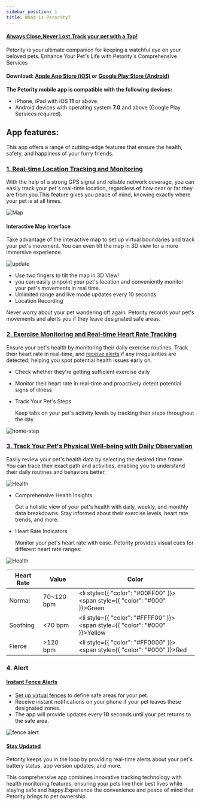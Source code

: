 ```yaml
---
sidebar_position: 1
title: What is Perority?
---
```


#### [Always Close,Never Lost.Track your pet with a Tap!](/img/logo.svg) 
Petority is your ultimate companion for keeping a watchful eye on your beloved pets. Enhance Your Pet's Life with Petority's Comprehensive Services

#### Download: [Apple App Store (iOS)](/img/logo.svg) or [Google Play Store (Android)](/img/logo.svg)
**The Petority mobile app is compatible with the following devices:**
+ iPhone, iPad with iOS **11** or above.
+ Android devices with operating system **7.0** and above (Google Play Services required).

## App features:
This app offers a range of cutting-edge features that ensure the health, safety, and happiness of your furry friends.
### [1. Real-time Location Tracking and Monitoring](/docs/petority/features/live-tracking)
With the help of a strong GPS signal and reliable network coverage, you can easily track your pet's real-time location, regardless of how near or far they are from you.This feature gives you peace of mind, knowing exactly where your pet is at all times.

![Map](/img/get-to-know/GPS.jpg)

#### Interactive Map Interface
Take advantage of the interactive map to set up virtual boundaries and track your pet's movement. You can even tilt the map in 3D view for a more immersive experience.

![update](/img/get-to-know/Map.jpg)  

+ Use two fingers to tilt the map in 3D View!
+ you can easily pinpoint your pet's location and conveniently monitor your pet's movements in real time.
+ Unlimited range and live mode updates every 10 seconds.
+ Location Recording

Never worry about your pet wandering off again. Petority records your pet's movements and alerts you if they leave designated safe areas.
### [2. Exercise Monitoring and Real-time Heart Rate Tracking](/docs/petority/features/realtime-heartrate-monitoring)
Ensure your pet's health by monitoring their daily exercise routines. Track their heart rate in real-time, and [receive alerts](/docs/petority/notification/type) if any irregularities are detected, helping you spot potential health issues early on.

+ Check whether they're getting sufficient exercise daily
+ Monitor their heart rate in real-time and proactively detect potential signs of illness
+ Track Your Pet's Steps

    Keep tabs on your pet's activity levels by tracking their steps throughout the day.

![home-step](/img/get-to-know/Exercise-Monitoring-and-Real-time-Heart-Rate-Tracking.jpg)

### [3. Track Your Pet's Physical Well-being with Daily Observation](/docs/petority/features/health-monitoring)
Easily review your pet's health data by selecting the desired time frame. You can trace their exact path and activities, enabling you to understand their daily routines and behaviors better.

![Health](/img/get-to-know/Comprehensive-Health-Insights.gif)

+ Comprehensive Health Insights
    
    Get a holistic view of your pet's health with daily, weekly, and monthly data breakdowns. Stay informed about their exercise levels, heart rate trends, and more.
+ Heart Rate Indicators

    Monitor your pet's heart rate with ease. Petority provides visual cues for different heart rate ranges:

![Health](/img/get-to-know/Heart-Rate-Indicators.jpg)

| Heart Rate   | Value   | Color   |
| ----------- | ----------- | ----------- |
|  Normal     | 70~120 bpm |  <li style={{ "color": "#00FF00" }}><span style={{ "color": "#000" }}>Green</span></li> |
| Soothing    | <70 bpm   | <li style={{ "color": "#FFFF00" }}><span style={{ "color": "#000" }}>Yellow</span></li> |
| Fierce      | >120 bpm   |  <li style={{ "color": "#FF0000" }}><span style={{ "color": "#000" }}>Red</span></li> |

### 4. Alert
#### [Instant Fence Alerts](/docs/petority/notification/fence-event)
+ [Set up virtual fences](/docs/petority/features/fence) to define safe areas for your pet. 
+ Receive instant notifications on your phone if your pet leaves these designated zones.
+ The app will provide updates every **10** seconds until your pet returns to the safe area.

![fence alert](/img/get-to-know/Instant-Fence-Alerts.jpg)

#### [Stay Updated](/docs/petority/notification/type)
Petority keeps you in the loop by providing real-time alerts about your pet's battery status, app version updates, and more.

This comprehensive app combines innovative tracking technology with health monitoring features, ensuring your pets live their best lives while staying safe and happy.Experience the convenience and peace of mind that Petority brings to pet ownership.





